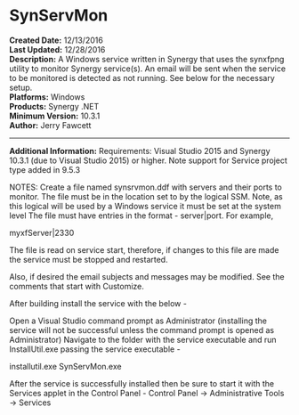 # SynServMon<br />
**Created Date:** 12/13/2016<br />
**Last Updated:** 12/28/2016<br />
**Description:** A Windows service written in Synergy that uses the synxfpng utility to monitor Synergy service(s). An email will be sent when the service to be monitored is detected as not running. See below for the necessary setup.<br />
**Platforms:** Windows<br />
**Products:** Synergy .NET<br />
**Minimum Version:** 10.3.1<br />
**Author:** Jerry Fawcett
<hr>

**Additional Information:**
Requirements: Visual Studio 2015 and Synergy 10.3.1 (due to Visual Studio
2015) or higher. Note support for Service project type added
in 9.5.3


NOTES: Create a file named synsrvmon.ddf with servers and their ports to monitor.
The file must be in the location set to by the logical SSM. Note, as this
logical will be used by a Windows service it must be set at the system level
The file must have entries in the format - server|port. For example,

myxfServer|2330

The file is read on service start, therefore, if changes to this file
are made the service must be stopped and restarted.

Also, if desired the email subjects and messages may be modified. See
the comments that start with Customize.

After building install the service with the below -

Open a Visual Studio command prompt as Administrator (installing the service
will not be successful unless the command prompt is opened as Administrator)
Navigate to the folder with the service executable and run InstallUtil.exe
passing the service executable -

installutil.exe SynServMon.exe

After the service is successfully installed then be sure to start it with the
Services applet in the Control Panel -
Control Panel -> Administrative Tools -> Services

